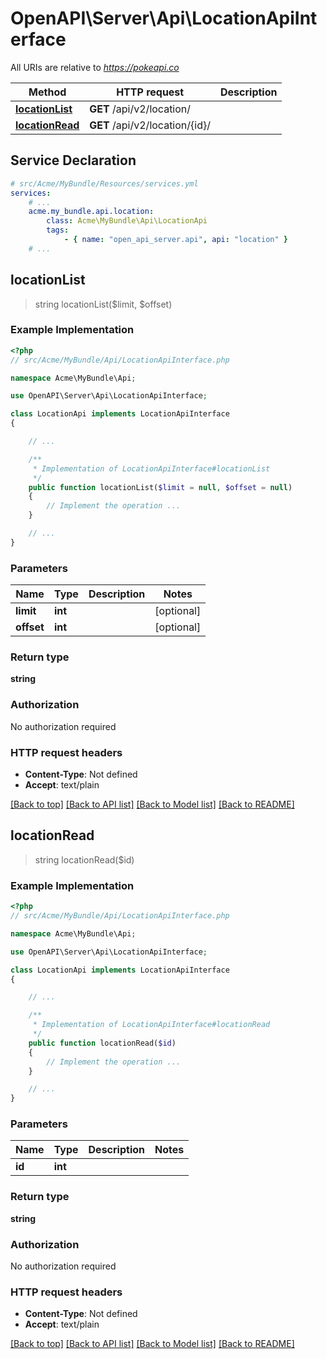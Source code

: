 # OpenAPI\Server\Api\LocationApiInterface

All URIs are relative to *https://pokeapi.co*

Method | HTTP request | Description
------------- | ------------- | -------------
[**locationList**](LocationApiInterface.md#locationList) | **GET** /api/v2/location/ | 
[**locationRead**](LocationApiInterface.md#locationRead) | **GET** /api/v2/location/{id}/ | 


## Service Declaration
```yaml
# src/Acme/MyBundle/Resources/services.yml
services:
    # ...
    acme.my_bundle.api.location:
        class: Acme\MyBundle\Api\LocationApi
        tags:
            - { name: "open_api_server.api", api: "location" }
    # ...
```

## **locationList**
> string locationList($limit, $offset)



### Example Implementation
```php
<?php
// src/Acme/MyBundle/Api/LocationApiInterface.php

namespace Acme\MyBundle\Api;

use OpenAPI\Server\Api\LocationApiInterface;

class LocationApi implements LocationApiInterface
{

    // ...

    /**
     * Implementation of LocationApiInterface#locationList
     */
    public function locationList($limit = null, $offset = null)
    {
        // Implement the operation ...
    }

    // ...
}
```

### Parameters

Name | Type | Description  | Notes
------------- | ------------- | ------------- | -------------
 **limit** | **int**|  | [optional]
 **offset** | **int**|  | [optional]

### Return type

**string**

### Authorization

No authorization required

### HTTP request headers

 - **Content-Type**: Not defined
 - **Accept**: text/plain

[[Back to top]](#) [[Back to API list]](../../README.md#documentation-for-api-endpoints) [[Back to Model list]](../../README.md#documentation-for-models) [[Back to README]](../../README.md)

## **locationRead**
> string locationRead($id)



### Example Implementation
```php
<?php
// src/Acme/MyBundle/Api/LocationApiInterface.php

namespace Acme\MyBundle\Api;

use OpenAPI\Server\Api\LocationApiInterface;

class LocationApi implements LocationApiInterface
{

    // ...

    /**
     * Implementation of LocationApiInterface#locationRead
     */
    public function locationRead($id)
    {
        // Implement the operation ...
    }

    // ...
}
```

### Parameters

Name | Type | Description  | Notes
------------- | ------------- | ------------- | -------------
 **id** | **int**|  |

### Return type

**string**

### Authorization

No authorization required

### HTTP request headers

 - **Content-Type**: Not defined
 - **Accept**: text/plain

[[Back to top]](#) [[Back to API list]](../../README.md#documentation-for-api-endpoints) [[Back to Model list]](../../README.md#documentation-for-models) [[Back to README]](../../README.md)

